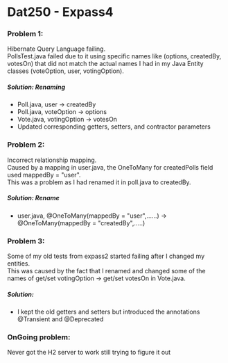 # Dat250 - Expass4

### Problem 1:
Hibernate Query Language failing. \
PollsTest.java failed due to it using specific names like (options, createdBy, votesOn) that did not match the actual names I had in my Java Entity classes (voteOption, user, votingOption).
##### Solution: Renaming
 - Poll.java, user -> createdBy
 - Poll.java, voteOption -> options
 - Vote.java, votingOption -> votesOn
 - Updated corresponding getters, setters, and contractor parameters

### Problem 2:
Incorrect relationship mapping. \
Caused by a mapping in user.java, the OneToMany for createdPolls field used mappedBy = "user". \
This was a problem as I had renamed it in poll.java to createdBy.

##### Solution: Rename
 - user.java, @OneToMany(mappedBy = "user",......) -> @OneToMany(mappedBy = "createdBy",.....)

### Problem 3:
Some of my old tests from expass2 started failing after I changed my entities. \
This was caused by the fact that I renamed and changed some of the names of get/set votingOption -> get/set votesOn in Vote.java. 

##### Solution:
 - I kept the old getters and setters but introduced the annotations @Transient and @Deprecated 

### OnGoing problem:

Never got the H2 server to work still trying to figure it out